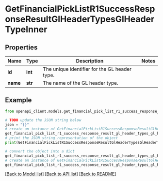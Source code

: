 # GetFinancialPickListR1SuccessResponseResultGlHeaderTypesGlHeaderTypeInner


## Properties

Name | Type | Description | Notes
------------ | ------------- | ------------- | -------------
**id** | **int** | The unique identifier for the GL header type. | 
**name** | **str** | The name of the GL header type. | 

## Example

```python
from openapi_client.models.get_financial_pick_list_r1_success_response_result_gl_header_types_gl_header_type_inner import GetFinancialPickListR1SuccessResponseResultGlHeaderTypesGlHeaderTypeInner

# TODO update the JSON string below
json = "{}"
# create an instance of GetFinancialPickListR1SuccessResponseResultGlHeaderTypesGlHeaderTypeInner from a JSON string
get_financial_pick_list_r1_success_response_result_gl_header_types_gl_header_type_inner_instance = GetFinancialPickListR1SuccessResponseResultGlHeaderTypesGlHeaderTypeInner.from_json(json)
# print the JSON string representation of the object
print(GetFinancialPickListR1SuccessResponseResultGlHeaderTypesGlHeaderTypeInner.to_json())

# convert the object into a dict
get_financial_pick_list_r1_success_response_result_gl_header_types_gl_header_type_inner_dict = get_financial_pick_list_r1_success_response_result_gl_header_types_gl_header_type_inner_instance.to_dict()
# create an instance of GetFinancialPickListR1SuccessResponseResultGlHeaderTypesGlHeaderTypeInner from a dict
get_financial_pick_list_r1_success_response_result_gl_header_types_gl_header_type_inner_from_dict = GetFinancialPickListR1SuccessResponseResultGlHeaderTypesGlHeaderTypeInner.from_dict(get_financial_pick_list_r1_success_response_result_gl_header_types_gl_header_type_inner_dict)
```
[[Back to Model list]](../README.md#documentation-for-models) [[Back to API list]](../README.md#documentation-for-api-endpoints) [[Back to README]](../README.md)


